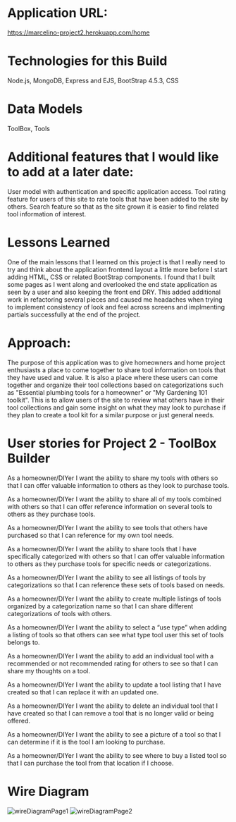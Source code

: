 
# Application URL:
https://marcelino-project2.herokuapp.com/home



# Technologies for this Build
Node.js,
MongoDB,
Express and EJS,
BootStrap 4.5.3,
CSS


# Data Models
ToolBox,
Tools


# Additional features that I would like to add at a later date:
User model with authentication and specific application access.
Tool rating feature for users of this site to rate tools that have been added to the site by others.
Search feature so that as the site grown it is easier to find related tool information of interest.



# Lessons Learned
One of the main lessons that I learned on this project is that I really need to try and think about the 
application frontend layout a little more before I start adding HTML, CSS or related BootStrap components.  I found that I built some pages as I went along and overlooked the end state application as seen by a user and also keeping the front end DRY.  This added additional work in refactoring several pieces and caused me headaches when trying to implement consistency of look and feel across screens and implmenting partials successfully at the end of the project.




# Approach:
The purpose of this application was to give homeowners and home project enthusiasts a place to come together to share tool information on tools that they have used and value.  It is also a place where these users can come together and organize their tool collections based on categorizations such as "Essential plumbing tools for a homeowner" or "My Gardening 101 toolkit".  This is to allow users of the site to review what others have in their tool collections and gain some insight on what they may look to purchase if they plan to create a tool kit for a similar purpose or just general needs.     


# User stories for Project 2 - ToolBox Builder  

As a homeowner/DIYer I want the ability to share my tools with others so that I can offer valuable information to others as they look to purchase tools.  

As a homeowner/DIYer I want the ability to share all of my tools combined with others so that I can offer reference information on several tools to others as they purchase tools.  

As a homeowner/DIYer I want the ability to see tools that others have purchased so that I can reference for my own tool needs.  

As a homeowner/DIYer I want the ability to share tools that I have specifically categorized with others so that I can offer valuable information to others as they purchase tools for specific needs or categorizations.  

As a homeowner/DIYer I want the ability to see all listings of tools by categorizations so that I can reference these sets of tools based on needs.  

As a homeowner/DIYer I want the ability to create multiple listings of tools organized by a categorization name so that I can share different categorizations of tools with others.  

As a homeowner/DIYer I want the ability to select a “use type” when adding a listing of tools so that others can see what type tool user this set of tools belongs to.  

As a homeowner/DIYer I want the ability to add an individual tool with a recommended or not recommended rating for others to see so that I can share my thoughts on a tool.  

As a homeowner/DIYer I want the ability to update a tool listing that I have created so that I can replace it with an updated one.  

As a homeowner/DIYer I want the ability to delete an individual tool that I have created so that I can remove a tool that is no longer valid or being offered.  

As a homeowner/DIYer I want the ability to see a picture of a tool so that I can determine if it is the tool I am looking to purchase.  

As a homeowner/DIYer I want the ability to see where to buy a listed tool so that I can purchase the tool from that location if I choose.  

# Wire Diagram

![wireDiagramPage1](wireDiagramPage1.jpeg)
![wireDiagramPage2](wireDiagramPage2.jpeg)

